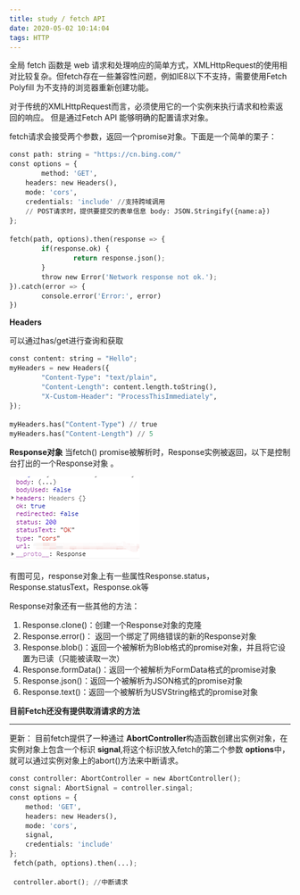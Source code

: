 ```yaml
---
title: study / fetch API
date: 2020-05-02 10:14:04
tags: HTTP
---
```



全局 fetch 函数是 web 请求和处理响应的简单方式，XMLHttpRequest的使用相对比较复杂。但fetch存在一些兼容性问题，例如IE8以下不支持，需要使用Fetch Polyfill 为不支持的浏览器重新创建功能。


对于传统的XMLHttpRequest而言，必须使用它的一个实例来执行请求和检索返回的响应。 但是通过Fetch API 能够明确的配置请求对象。


fetch请求会接受两个参数，返回一个promise对象。下面是一个简单的栗子：
``` python
const path: string = "https://cn.bing.com/"
const options = { 
        method: 'GET',
    headers: new Headers(),
    mode: 'cors',
    credentials: 'include' //支持跨域调用
    // POST请求时，提供要提交的表单信息 body: JSON.Stringify({name:a}) 
};

fetch(path, options).then(response => {
        if(response.ok) {
                return response.json();
        }
        throw new Error('Network response not ok.');
}).catch(error => {
        console.error('Error:', error)
})
```


**Headers**

可以通过has/get进行查询和获取

``` python
const content: string = "Hello";
myHeaders = new Headers({
        "Content-Type": "text/plain",
        "Content-Length": content.length.toString(),
        "X-Custom-Header": "ProcessThisImmediately",
});

myHeaders.has("Content-Type") // true
myHeaders.has("Content-Length") // 5
```

**Response对象**
当fetch() promise被解析时，Response实例被返回，以下是控制台打出的一个Response对象 。

![](200502-1/01.jpg)

有图可见，response对象上有一些属性Response.status，Response.statusText，Response.ok等

Response对象还有一些其他的方法：
1. Response.clone()：创建一个Response对象的克隆
2. Response.error()： 返回一个绑定了网络错误的新的Response对象
3. Response.blob()：返回一个被解析为Blob格式的promise对象，并且将它设置为已读（只能被读取一次）
4. Response.formData()：返回一个被解析为FormData格式的promise对象
5. Response.json()：返回一个被解析为JSON格式的promise对象
6. Response.text()：返回一个被解析为USVString格式的promise对象


**目前Fetch还没有提供取消请求的方法**


-------------------
更新：
 目前fetch提供了一种通过 **AbortController**构造函数创建出实例对象，在实例对象上包含一个标识 **signal**,将这个标识放入fetch的第二个参数 **options**中，就可以通过实例对象上的abort()方法来中断请求。


``` python
const controller: AbortController = new AbortController();
const signal: AbortSignal = controller.singal;
const options = { 
    method: 'GET',
    headers: new Headers(),
    mode: 'cors',
    signal,
    credentials: 'include'
};
 fetch(path, options).then(...);

 controller.abort(); //中断请求
```
